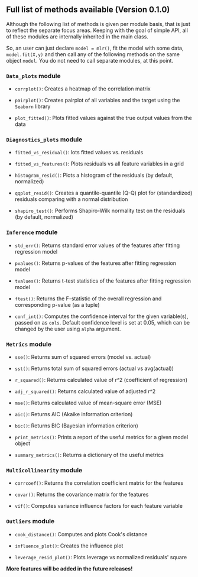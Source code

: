 ## Full list of methods available (Version 0.1.0)

Although the following list of methods is given per module basis, that is just to reflect the separate focus areas. Keeping with the goal of simple API, all of these modules are internally inherited in the main class. 

So, an user can just declare `model = mlr()`, fit the model with some data, `model.fit(X,y)` and then call any of the following methods on the same object `model`. You do not need to call separate modules, at this point.

### `Data_plots` module

* `corrplot()`: Creates a heatmap of the correlation matrix

* `pairplot()`: Creates pairplot of all variables and the target using the `Seaborn` library

* `plot_fitted()`: Plots fitted values against the true output values from the data

### `Diagnostics_plots` module

* `fitted_vs_residual()`: lots fitted values vs. residuals

* `fitted_vs_features()`: Plots residuals vs all feature variables in a grid

* `histogram_resid()`: Plots a histogram of the residuals (by default, normalized)

* `qqplot_resid()`: Creates a quantile-quantile (Q-Q) plot for (standardized) residuals comparing with a normal distribution

* `shapiro_test()`: Performs Shapiro-Wilk normality test on the residuals (by default, normalized)

### `Inference` module

* `std_err()`: Returns standard error values of the features after fitting regression model

* `pvalues()`: Returns p-values of the features after fitting regression model

* `tvalues()`: Returns t-test statistics of the features after fitting regression model

* `ftest()`: Returns the F-statistic of the overall regression and corresponding p-value (as a tuple)

* `conf_int()`: Computes the confidence interval for the given variable(s), passed on as `cols`. Default confidence level is set at 0.05, which can be changed by the user using `alpha` argument.

### `Metrics` module

* `sse()`: Returns sum of squared errors (model vs. actual)

* `sst()`: Returns total sum of squared errors (actual vs avg(actual))

* `r_squared()`: Returns calculated value of r^2 (coefficient of regression)

* `adj_r_squared()`: Returns calculated value of adjusted r^2

* `mse()`: Returns calculated value of mean-square error (MSE)

* `aic()`: Returns AIC (Akaike information criterion)

* `bic()`: Returns BIC (Bayesian information criterion)

* `print_metrics()`: Prints a report of the useful metrics for a given model object

* `summary_metrics()`: Returns a dictionary of the useful metrics

### `Multicollinearity` module

* `corrcoef()`: Returns the correlation coefficient matrix for the features

* `covar()`: Returns the covariance matrix for the features

* `vif()`: Computes variance influence factors for each feature variable

### `Outliers` module

* `cook_distance()`: Computes and plots Cook's distance

* `influence_plot()`: Creates the influence plot

* `leverage_resid_plot()`: Plots leverage vs normalized residuals' square

**More features will be added in the future releases!**